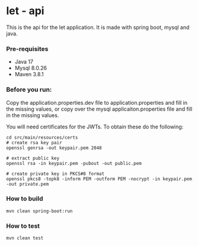 # let - api

This is the api for the let application. It is made with spring boot, mysql and java.

### Pre-requisites
- Java 17
- Mysql 8.0.26
- Maven 3.8.1

### Before you run:
Copy the application.properties.dev file to application.properties and fill in the missing values, or copy over the
mysql applicaiton.properties file and fill in the missing values. 

You will need certificates for the JWTs. To obtain these do the following:

```shell
cd src/main/resources/certs
# create rsa key pair
openssl genrsa -out keypair.pem 2048

# extract public key
openssl rsa -in keypair.pem -pubout -out public.pem

# create private key in PKCS#8 format
openssl pkcs8 -topk8 -inform PEM -outform PEM -nocrypt -in keypair.pem -out private.pem
```

### How to build
```shell
mvn clean spring-boot:run
```

### How to test
```shell
mvn clean test
```
